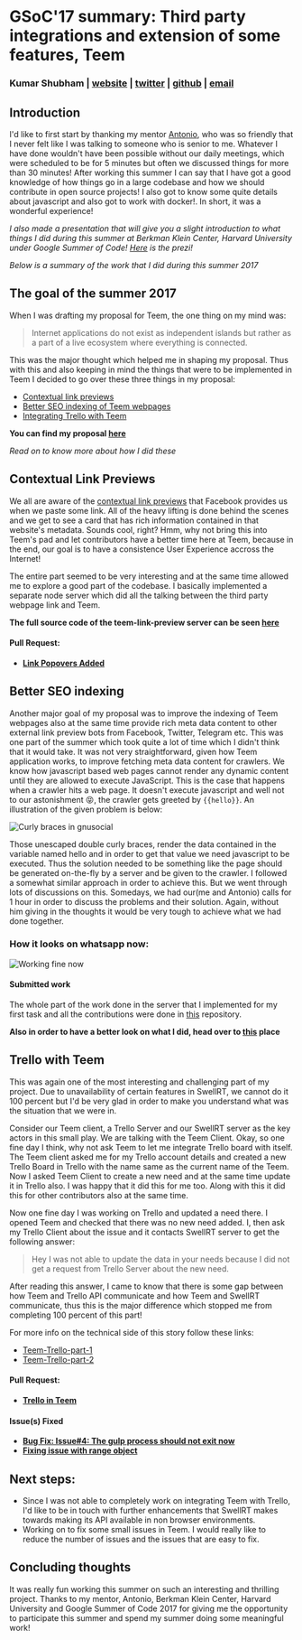 # GSoC'17 summary: Third party integrations and extension of some features, Teem
### Kumar Shubham |  [website](http://krshubham.github.io/) | [twitter](https://twitter.com/krshubham1708) | [github](https://github.com/krshubham) | [email](mailto:kumarshubham347@gmail.com)

## Introduction

I'd like to first start by thanking my mentor [Antonio](https://github.com/atfornes), who was so friendly that I never felt like I was talking to someone who is senior to me. Whatever I have done wouldn't have been possible without our daily meetings, which were scheduled to be for 5 minutes but often we discussed things for more than 30 minutes! After working this summer I can say that I have got a good knowledge of how things go in a large codebase and how we should contribute in open source projects! I also got to know some quite details about javascript and also got to work with docker!. In short, it was a wonderful experience!

*I also made a presentation that will give you a slight introduction to what things I did during this summer at Berkman Klein Center, Harvard University under Google Summer of Code! [Here](https://prezi.com/p/ehecqd0ulggn/) is the prezi!*

*Below is a summary of the work that I did during this summer 2017*

## The goal of the summer 2017
When I was drafting my proposal for Teem, the one thing on my mind was:

> Internet applications do not exist as independent islands but rather as a part of a live ecosystem where everything is connected.

This was the major thought which helped me in shaping my proposal. Thus with this and also keeping in mind the things that were to be implemented in Teem I decided to go over these three things in my proposal:

+ [Contextual link previews](https://gist.github.com/krshubham/f8a6024d37c8e50f157ae5f745ebfdaa#contextual-link-previews)
+ [Better SEO indexing of Teem webpages](https://gist.github.com/krshubham/f8a6024d37c8e50f157ae5f745ebfdaa#better-seo-indexing)
+ [Integrating Trello with Teem](https://gist.github.com/krshubham/f8a6024d37c8e50f157ae5f745ebfdaa#trello-with-teem)

**You can find my proposal [here](https://docs.google.com/document/d/1HaltEkAsYoT62oG0lvLRUTTv2iDf1o-sDqRESMbpFgc/edit?usp=sharing)**

*Read on to know more about how I did these*

## Contextual Link Previews
We all are aware of the [contextual link previews](https://meetedgar.com/blog/facebooks-new-link-previews-need-know-2017/) that Facebook provides us when we paste some link. All of the heavy lifting is done behind the scenes and we get to see a card that has rich information contained in that website's metadata. Sounds cool, right? Hmm, why not bring this into Teem's pad and let contributors have a better time here at Teem, because in the end, our goal is to have a consistence User Experience accross the Internet!

The entire part seemed to be very interesting and at the same time allowed me to explore a good part of the codebase. I basically implemented a separate node server which did all the talking between the third party webpage link and Teem.

**The full source code of the teem-link-preview server can be seen [here](https://github.com/krshubham/teem-link-preview)**

#### Pull Request:
+ [**Link Popovers Added**](https://github.com/Grasia/teem/pull/380)

## Better SEO indexing
Another major goal of my proposal was to improve the indexing of Teem webpages also at the same time provide rich meta data content to other external link preview bots from Facebook, Twitter, Telegram etc.
This was one part of the summer which took quite a lot of time which I didn't think that it would take. It was not very straightforward, given how Teem application works, to improve fetching meta data content for crawlers. We know how javascript based web pages cannot render any dynamic content until they are allowed to execute JavaScript. This is the case that happens when a crawler hits a web page. It doesn't execute javascript and well not to our astonishment 😝, the crawler gets greeted by `{{hello}}`. An illustration of the given problem is below:

![Curly braces in gnusocial](https://cloud.githubusercontent.com/assets/7475584/20716845/e8d629c0-b653-11e6-9834-dc778bee88e4.png "When a browser is unable to run javascript")

Those unescaped double curly braces, render the data contained in the variable named hello and in order to get that value we need javascript to be executed. Thus the solution needed to be something like the page should be generated on-the-fly by a server and be given to the crawler. I followed a somewhat similar approach in order to achieve this. But we went through lots of discussions on this. Somedays, we had our(me and Antonio) calls for 1 hour in order to discuss the problems and their solution. Again, without him giving in the thoughts it would be very tough to achieve what we had done together.

### How it looks on whatsapp now:
![Working fine now]()

#### Submitted work
The whole part of the work done in the server that I implemented for my first task and all the contributions were done in [this](https://github.com/krshubham/teem-link-preview) repository.

**Also in order to have a better look on what I did, head over to [this](https://github.com/krshubham/Teem-GSoC/blob/master/Teem_SEO_handling.md) place**

## Trello with Teem
This was again one of the most interesting and challenging part of my project. Due to unavailability of certain features in SwellRT, we cannot do it 100 percent but I'd be very glad in order to make you understand what was the situation that we were in.

Consider our Teem client, a Trello Server and our SwellRT server as the key actors in this small play. We are talking with the Teem Client. Okay, so one fine day I think, why not ask Teem to let me integrate Trello board with itself. The Teem client asked me for my Trello account details and created a new Trello Board in Trello with the name same as the current name of the Teem. Now I asked Teem Client to create a new need and at the same time update it in Trello also. I was happy that it did this for me too. Along with this it did this for other contributors also at the same time.

Now one fine day I was working on Trello and updated a need there. I opened Teem and checked that there was no new need added. I, then ask my Trello Client about the issue and it contacts SwellRT server to get the following answer:
> Hey I was not able to update the data in your needs because I did not get a request from Trello Server about the new need.

After reading this answer, I came to know that there is some gap between how Teem and Trello API communicate and how Teem and SwellRT communicate, thus this is the major difference which stopped me from completing 100 percent of this part! 

For more info on the technical side of this story follow these links:

+ [Teem-Trello-part-1](https://github.com/krshubham/Teem-GSoC/blob/master/teem_with_trello_1.md)
+ [Teem-Trello-part-2](https://github.com/krshubham/Teem-GSoC/blob/master/teem_with_trello_2.md)

#### Pull Request:
* [**Trello in Teem**](https://github.com/Grasia/teem/pull/381)


#### Issue(s) Fixed
* [**Bug Fix: Issue#4: The gulp process should not exit now**](https://github.com/Grasia/teem/pull/373)
* [**Fixing issue with range object**](https://github.com/Grasia/teem/pull/375)

## Next steps:
* Since I was not able to completely work on integrating Teem with Trello, I'd like to be in touch with further enhancements that SwellRT makes towards making its API available in non browser environments.
* Working on to fix some small issues in Teem. I would really like to reduce the number of issues and the issues that are easy to fix.

## Concluding thoughts
It was really fun working this summer on such an interesting and thrilling project. Thanks to my mentor, Antonio, Berkman Klein Center, Harvard University and Google Summer of Code 2017 for giving me the opportunity to participate this summer and spend my summer doing some meaningful work!
